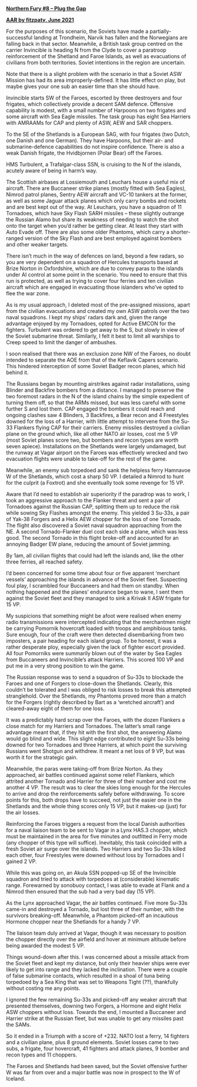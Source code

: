 **<u>Northern Fury \#8 – Plug the Gap</u>**

**<u>AAR by fitzpatv, June 2021</u>**

For the purposes of this scenario, the Soviets have made a
partially-successful landing at Trondheim, Narvik has fallen and the
Norwegians are falling back in that sector. Meanwhile, a British task
group centred on the carrier Invincible is heading N from the Clyde to
cover a paratroop reinforcement of the Shetland and Faroe Islands, as
well as evacuations of civilians from both territories. Soviet
intentions in the region are uncertain.

Note that there is a slight problem with the scenario in that a Soviet
ASW Mission has had its area improperly-defined. It has little effect on
play, but maybe gives your one sub an easier time than she should have.

Invincible starts SW of the Faroes, escorted by three destroyers and
four frigates, which collectively provide a decent SAM defence.
Offensive capability is modest, with a small number of Harpoons on two
frigates and some aircraft with Sea Eagle missiles. The task group has
eight Sea Harriers with AMRAAMs for CAP and plenty of ASW, AEW and SAR
choppers.

To the SE of the Shetlands is a European SAG, with four frigates (two
Dutch, one Danish and one German). They have Harpoons, but their air-
and submarine-defence capabilities do not inspire confidence. There is
also a weak Danish frigate, the Hvidbjornen (Polar Bear) off the Faroes.

HMS Turbulent, a Trafalgar-class SSN, is cruising to the N of the
islands, acutely aware of being in harm’s way.

The Scottish airbases at Lossiemouth and Leuchars house a useful mix of
aircraft. There are Buccaneer strike planes (mostly fitted with Sea
Eagles), Nimrod patrol planes, Sentry AEW aircraft and VC-10 tankers at
the former, as well as some Jaguar attack planes which only carry bombs
and rockets and are best kept out of the way. At Leuchars, you have a
squadron of 11 Tornadoes, which have Sky Flash SARH missiles – these
slightly outrange the Russian Alamo but share its weakness of needing to
watch the shot onto the target when you’d rather be getting clear. At
least they start with Auto Evade off. There are also some older
Phantoms, which carry a shorter-ranged version of the Sky Flash and are
best employed against bombers and other weaker targets.

There isn’t much in the way of defences on land, beyond a few radars, so
you are very dependent on a squadron of Hercules transports based at
Brize Norton in Oxfordshire, which are due to convey paras to the
islands under AI control at some point in the scenario. You need to
ensure that this run is protected, as well as trying to cover four
ferries and ten civilian aircraft which are engaged in evacuating those
islanders who’ve opted to flee the war zone.

As is my usual approach, I deleted most of the pre-assigned missions,
apart from the civilian evacuations and created my own ASW patrols over
the two naval squadrons. I kept my ships’ radars dark and, given the
range advantage enjoyed by my Tornadoes, opted for Active EMCON for the
fighters. Turbulent was ordered to get away to the S, but slowly in view
of the Soviet submarine threat. Similarly, I felt it best to limit all
warships to Creep speed to limit the danger of ambushes.

I soon realised that there was an exclusion zone NW of the Faroes, no
doubt intended to separate the AOE from that of the Keflavik Capers
scenario. This hindered interception of some Soviet Badger recon planes,
which hid behind it.

The Russians began by mounting airstrikes against radar installations,
using Blinder and Backfire bombers from a distance. I managed to
preserve the two foremost radars in the N of the island chains by the
simple expedient of turning them off, so that the ARMs missed, but was
less careful with some further S and lost them. CAP engaged the bombers
it could reach and ongoing clashes saw 4 Blinders, 3 Backfires, a Bear
recon and 4 Freestyles downed for the loss of a Harrier, with little
attempt to intervene from the Su-33 Flankers flying CAP for their
carriers. Enemy missiles destroyed a civilian plane on the ground which,
like all other NATO air losses, cost me 5 VP (most Soviet planes score
two, but bombers and recon types are worth seven apiece). Installations
on the Shetlands were largely undamaged, but the runway at Vagar airport
on the Faroes was effectively wrecked and two evacuation flights were
unable to take-off for the rest of the game.

Meanwhile, an enemy sub torpedoed and sank the helpless ferry Hamnavoe W
of the Shetlands, which cost a sharp 50 VP. I detailed a Nimrod to hunt
for the culprit (a Foxtrot) and she eventually took some revenge for 15
VP.

Aware that I’d need to establish air superiority if the paradrop was to
work, I took an aggressive approach to the Flanker threat and sent a
pair of Tornadoes against the Russian CAP, splitting them up to reduce
the risk while sowing Sky Flashes amongst the enemy. This yielded 3
Su-33s, a pair of Yak-38 Forgers and a Helix AEW chopper for the loss of
one Tornado. The flight also discovered a Soviet naval squadron
approaching from the NE. A second Tornado-Flanker duel cost each side a
plane, which was less good. The second Tornado in this flight broke-off
and accounted for an annoying Badger EW plane, reducing the amount of
Soviet jamming.

By 1am, all civilian flights that could had left the islands and, like
the other three ferries, all reached safety.

I’d been concerned for some time about four or five apparent ‘merchant
vessels’ approaching the islands in advance of the Soviet fleet.
Suspecting foul play, I scrambled four Buccaneers and had them on
standby. When nothing happened and the planes’ endurance began to wane,
I sent them against the Soviet fleet and they managed to sink a Krivak
II ASW frigate for 15 VP.

My suspicions that something might be afoot were realised when enemy
radio transmissions were intercepted indicating that the merchantmen
might be carrying Pomornik hovercraft loaded with troops and amphibious
tanks. Sure enough, four of the craft were then detected disembarking
from two imposters, a pair heading for each island group. To be honest,
it was a rather desperate ploy, especially given the lack of fighter
escort provided. All four Pomorniks were summarily blown out of the
water by Sea Eagles from Buccaneers and Invincible’s attack Harriers.
This scored 100 VP and put me in a very strong position to win the game.

The Russian response was to send a squadron of Su-33s to blockade the
Faroes and one of Forgers to close-down the Shetlands. Clearly, this
couldn’t be tolerated and I was obliged to risk losses to break this
attempted stranglehold. Over the Shetlands, my Phantoms proved more than
a match for the Forgers (rightly described by Bart as a ‘wretched
aircraft’) and cleared-away eight of them for one loss.

It was a predictably hard scrap over the Faroes, with the dozen Flankers
a close match for my Harriers and Tornadoes. The latter’s small range
advantage meant that, if they hit with the first shot, the answering
Alamo would go blind and wide. This slight edge contributed to eight
Su-33s being downed for two Tornadoes and three Harriers, at which point
the surviving Russians went Shotgun and withdrew. It meant a net loss of
9 VP, but was worth it for the strategic gain.

Meanwhile, the paras were taking-off from Brize Norton. As they
approached, air battles continued against some relief Flankers, which
attrited another Tornado and Harrier for three of their number and cost
me another 4 VP. The result was to clear the skies long enough for the
Hercules to arrive and drop the reinforcements safely before
withdrawing. To score points for this, both drops have to succeed, not
just the easier one in the Shetlands and the whole thing scores only 15
VP, but it makes-up (just) for the air losses.

Reinforcing the Faroes triggers a request from the local Danish
authorities for a naval liaison team to be sent to Vagar in a Lynx HAS.3
chopper, which must be maintained in the area for five minutes and
outfitted in Ferry mode (any chopper of this type will suffice).
Inevitably, this task coincided with a fresh Soviet air surge over the
islands. Two Harriers and two Su-33s killed each other, four Freestyles
were downed without loss by Tornadoes and I gained 2 VP.

While this was going on, an Akula SSN popped-up SE of the Invincible
squadron and tried to attack with torpedoes at (considerable) kinematic
range. Forewarned by sonobuoy contact, I was able to evade at Flank and
a Nimrod then ensured that the sub had a very bad day (15 VP).

As the Lynx approached Vagar, the air battles continued. Five more
Su-33s came-in and destroyed a Tornado, but lost three of their number,
with the survivors breaking-off. Meanwhile, a Phantom picked-off an
incautious Hormone chopper near the Shetlands for a handy 7 VP.

The liaison team duly arrived at Vagar, though it was necessary to
position the chopper directly over the airfield and hover at minimum
altitude before being awarded the modest 5 VP.

Things wound-down after this. I was concerned about a missile attack
from the Soviet fleet and kept my distance, but only their heavier ships
were ever likely to get into range and they lacked the inclination.
There were a couple of false submarine contacts, which resulted in a
shoal of tuna being torpedoed by a Sea King that was set to Weapons
Tight (??), thankfully without costing me any points.

I ignored the few remaining Su-33s and picked-off any weaker aircraft
that presented themselves, downing two Forgers, a Hormone and eight
Helix ASW choppers without loss. Towards the end, I mounted a Buccaneer
and Harrier strike at the Russian fleet, but was unable to get any
missiles past the SAMs.

So it ended in a Triumph with a score of +232. NATO lost a ferry, 14
fighters and a civilian plane, plus 8 ground elements. Soviet losses
came to two subs, a frigate, four hovercraft, 41 fighters and attack
planes, 9 bomber and recon types and 11 choppers.

The Faroes and Shetlands had been saved, but the Soviet offensive
further W was far from over and a major battle was now in prospect to
the W of Iceland.
